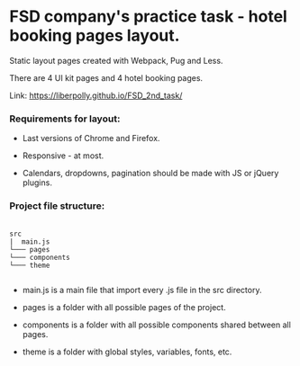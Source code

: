 # FSD company's practice task - hotel booking pages layout.

Static layout pages created with Webpack, Pug and Less.

There are 4 UI kit pages and 4 hotel booking pages.

Link: https://liberpolly.github.io/FSD_2nd_task/


### Requirements for layout:

* Last versions of Chrome and Firefox.

* Responsive - at most.

* Calendars, dropdowns, pagination should be made with JS or jQuery plugins.


### Project file structure:

<pre>
  <code>
src
|  main.js
└─── pages
└─── components
└─── theme
  </code>
</pre>

* main.js is a main file that import every .js file in the src directory.

* pages is a folder with all possible pages of the project.

* components is a folder with all possible components shared between all pages.

* theme is a folder with global styles, variables, fonts, etc.
